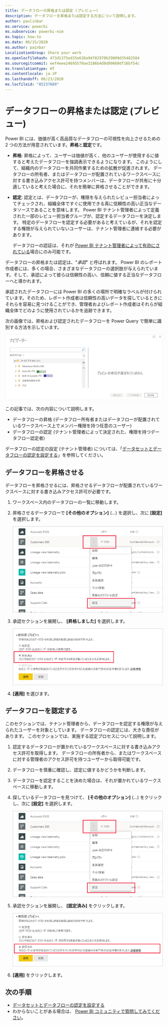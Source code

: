 ```yaml
---
title: データフローの昇格または認定 (プレビュー)
description: データフローを昇格または認定する方法について説明します。
author: paulinbar
ms.service: powerbi
ms.subservice: powerbi-eim
ms.topic: how-to
ms.date: 06/15/2020
ms.author: painbar
LocalizationGroup: Share your work
ms.openlocfilehash: 473d1375ed35e638a94f82970b29809d35482584
ms.sourcegitcommit: eef4eee24695570ae3186b4d8d99660df16bf54c
ms.translationtype: HT
ms.contentlocale: ja-JP
ms.lasthandoff: 06/23/2020
ms.locfileid: "85237689"
---
```

# <a name="promote-or-certify-dataflows-preview"></a>データフローの昇格または認定 (プレビュー)

Power BI には、価値が高く高品質なデータフローの可視性を向上させるための 2 つの方法が用意されています。**昇格**と**認定**です。

* **昇格**: 昇格によって、ユーザーは価値が高く、他のユーザーが使用するに値すると考えたデータフローを強調表示できるようになります。 このようにして、組織内のデータフローを共同作業するための拡散が促進されます。 データフローの所有者、またはデータフローが配置されているワークスペースに対する書き込みアクセス許可を持つメンバーは、データフローが共有に十分適していると考えた場合に、それを簡単に昇格させることができます。

* **認定**: 認定とは、データフローが、権限を与えられたレビュー担当者によってチェックされ、組織全体ですぐに使用できる真に信頼性の高い正当なデータソースであることを意味します。 Power BI テナント管理者によって定義された一部のレビュー担当者グループが、認定するデータフローを決定します。 特定のデータフローを認定する必要があると考えているが、それを認定する権限が与えられていないユーザーは、テナント管理者に連絡する必要があります。

  データフローの認証は、それが [Power BI テナント管理者によって有効にされている](../admin/service-admin-setup-certification.md)場合にのみ可能です。

データフローの昇格または認定は、"*承認*" と呼ばれます。 Power BI のレポート作成者には、多くの場合、さまざまなデータフローの選択肢が与えられています。そして、承認によって彼らは信頼性の高い、信頼に値する正当なデータフローへと導かれます。

承認されたデータフローには Power BI の多くの場所で明確なラベルが付けられています。そのため、レポート作成者は信頼性の高いデータを探しているときにそれらを容易に見つけることができ、管理者およびレポート作成者はそれらが組織全体でどのように使用されているかを追跡できます。

次の画像では、昇格および認定されたデータフローを Power Query で簡単に識別する方法を示しています。

![Power Query で強調表示されている承認されたデータフロー](media/service-dataflows-promote-certify/powerbi-dataflow-endorsement-power-query.png)

この記事では、次の内容について説明します。
* データフローの昇格 (データフロー所有者またはデータフローが配置されているワークスペース上でメンバー権限を持つ任意のユーザー)
* データフローの認定 (テナント管理者によって決定された、権限を持つデータフロー認定者)

データフローの認定の設定 (テナント管理者) については、「[データセットとデータフローの認定を設定する](../admin/service-admin-setup-certification.md)」を参照してください。


## <a name="promote-a-dataflow"></a>データフローを昇格させる

データフローを昇格させるには、昇格させるデータフローが配置されているワークスペースに対する書き込みアクセス許可が必要です。

1. ワークスペース内のデータフローの一覧に移動します。
 
1. 昇格させるデータフローで **[その他のオプション]** (...) を選択し、次に **[設定]** を選択します。

    ![データフローの省略記号を選択する](media/service-dataflows-promote-certify/power-bi-dataflow-settings.png)

1. 承認セクションを展開し、 **[昇格しました]** を選択します。

    ![[昇格しました]、[適用] の順に選択する](media/service-dataflows-promote-certify/power-bi-dataflow-promoted-endorsement.png)

1. **[適用]** を選びます。

## <a name="certify-a-dataflow"></a>データフローを認定する

このセクションでは、テナント管理者から、データフローを認定する権限が与えられたユーザーを対象としています。 データフローの認定には、大きな責任があります。 このセクションでは、実施する認定プロセスについて説明します。

1. 認定するデータフローが置かれているワークスペースに対する書き込みアクセス許可を取得します。 データフローの所有者から、またはワークスペースに対する管理者のアクセス許可を持つユーザーから取得可能です。 

1. データフローを慎重に確認し、認定に値するかどうかを判断します。

1. データフローを認定することを決めた場合は、それが置かれているワークスペースに移動します。
 
1. 探しているデータフローを見つけて、 **[その他のオプション]** (...) をクリックし、次に **[設定]** を選択します。

    ![データセットまたはデータフローの省略記号を選択します。](media/service-dataflows-promote-certify/power-bi-dataflow-settings.png)

1. 承認セクションを展開し、 **[認定済み]** をクリックします。 

    ![詳細情報のリンクをクリックします。](media/service-dataflows-promote-certify/service-certify-datasets-dataflows.png)

2. **[適用]** をクリックします。

## <a name="next-steps"></a>次の手順

* [データセットとデータフローの認定を設定する](../admin/service-admin-setup-certification.md)
* わからないことがある場合は、 [Power BI コミュニティで質問してみてください](https://community.powerbi.com/)。
